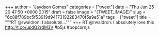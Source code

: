 
+++
author = "Jaydson Gomes"
categories = ["tweet"]
date = "Thu Jun 25 20:47:50 +0000 2015"
draft = false
image = "{TWEET_IMAGE}"
slug = "6c88f789bc5f53919d94173192283470f5a9e51a"
tags = ["tweet"]
title = """RT @rwaldron: I absolutel..."""
+++
RT @rwaldron: I absolutely love this http://t.co/updQ2rdM3V #p5js #popcornjs
